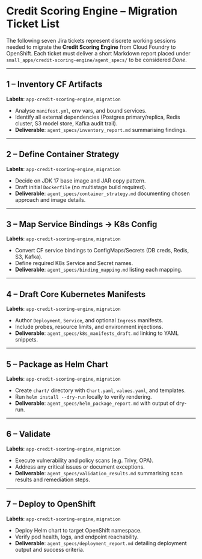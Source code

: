 # Credit Scoring Engine – Migration Ticket List

The following seven Jira tickets represent discrete working sessions needed to migrate the **Credit Scoring Engine** from Cloud Foundry to OpenShift.  Each ticket must deliver a short Markdown report placed under `small_apps/credit-scoring-engine/agent_specs/` to be considered *Done*.

---

## 1 – Inventory CF Artifacts
**Labels**: `app-credit-scoring-engine`, `migration`

- Analyse `manifest.yml`, env vars, and bound services.
- Identify all external dependencies (Postgres primary/replica, Redis cluster, S3 model store, Kafka audit trail).
- **Deliverable**: `agent_specs/inventory_report.md` summarising findings.

---

## 2 – Define Container Strategy
**Labels**: `app-credit-scoring-engine`, `migration`

- Decide on JDK 17 base image and JAR copy pattern.
- Draft initial `Dockerfile` (no multistage build required).
- **Deliverable**: `agent_specs/container_strategy.md` documenting chosen approach and image details.

---

## 3 – Map Service Bindings → K8s Config
**Labels**: `app-credit-scoring-engine`, `migration`

- Convert CF service bindings to ConfigMaps/Secrets (DB creds, Redis, S3, Kafka).
- Define required K8s Service and Secret names.
- **Deliverable**: `agent_specs/binding_mapping.md` listing each mapping.

---

## 4 – Draft Core Kubernetes Manifests
**Labels**: `app-credit-scoring-engine`, `migration`

- Author `Deployment`, `Service`, and optional `Ingress` manifests.
- Include probes, resource limits, and environment injections.
- **Deliverable**: `agent_specs/k8s_manifests_draft.md` linking to YAML snippets.

---

## 5 – Package as Helm Chart
**Labels**: `app-credit-scoring-engine`, `migration`

- Create `chart/` directory with `Chart.yaml`, `values.yaml`, and templates.
- Run `helm install --dry-run` locally to verify rendering.
- **Deliverable**: `agent_specs/helm_package_report.md` with output of dry-run.

---

## 6 – Validate
**Labels**: `app-credit-scoring-engine`, `migration`

- Execute vulnerability and policy scans (e.g. Trivy, OPA).
- Address any critical issues or document exceptions.
- **Deliverable**: `agent_specs/validation_results.md` summarising scan results and remediation steps.

---

## 7 – Deploy to OpenShift
**Labels**: `app-credit-scoring-engine`, `migration`

- Deploy Helm chart to target OpenShift namespace.
- Verify pod health, logs, and endpoint reachability.
- **Deliverable**: `agent_specs/deployment_report.md` detailing deployment output and success criteria.
